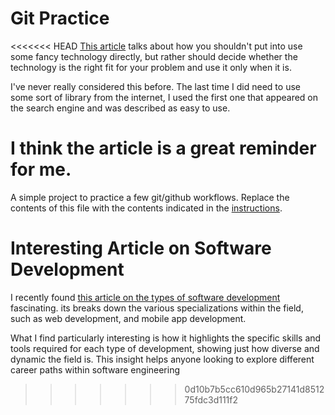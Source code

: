 # Git Practice
<<<<<<< HEAD
[This article](https://blog.bradfieldcs.com/you-are-not-google-84912cf44afb) talks about how you shouldn't put into use some fancy technology directly, but rather should decide whether the technology is the right fit for your problem and use it only when it is.

I've never really considered this before. The last time I did need to use some sort of library from the internet, I used the first one that appeared on the search engine and was described as easy to use.

I think the article is a great reminder for me.
=======
A simple project to practice a few git/github workflows.  Replace the contents of this file with the contents indicated in the [instructions](./instructions.md).

# Interesting Article on Software Development

I recently found [this article on the types of software development](https://www.bairesdev.com/blog/types-of-software-development-explained/) fascinating. its breaks down the various specializations within the field, such as web development, and mobile app development. 

What I find particularly interesting is how it highlights the specific skills and tools required for each type of development, showing just how diverse and dynamic the field is. This insight helps anyone looking to explore different career paths within software engineering
>>>>>>> 0d10b7b5cc610d965b27141d851275fdc3d111f2
